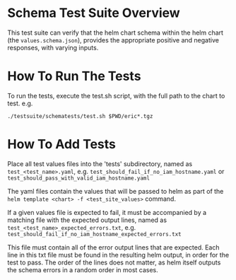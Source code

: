# Schema Test Suite Overview
This test suite can verify that the helm chart schema within the helm chart (the `values.schema.json`), provides the appropriate positive and negative responses, with varying inputs.

# How To Run The Tests
To run the tests, execute the test.sh script, with the full path to the chart to test. e.g.

`./testsuite/schematests/test.sh $PWD/eric*.tgz`

# How To Add Tests
Place all test values files into the 'tests' subdirectory, named as `test_<test_name>.yaml`, e.g. `test_should_fail_if_no_iam_hostname.yaml` or `test_should_pass_with_valid_iam_hostname.yaml`

The yaml files contain the values that will be passed to helm as part of the `helm template <chart> -f <test_site_values>` command.

If a given values file is expected to fail, it must be accompanied by a matching file with the expected output lines, named as `test_<test_name>_expected_errors.txt`, e.g. `test_should_fail_if_no_iam_hostname_expected_errors.txt`

This file must contain all of the error output lines that are expected. Each line in this txt file must be found in the resulting helm output, in order for the test to pass. The order of the lines does not matter, as helm itself outputs the schema errors in a random order in most cases.
